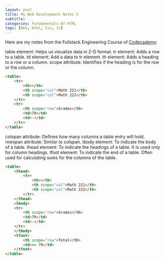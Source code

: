 ```yaml
---
layout: post
title: My Web Development Notes 5
subtitle: 
categories: Fundamentals-Of-HTML
tags: [Web, Html, Css, Js]
---
```


Here are my notes from the Fullstack Engineering Course of [Codecademy](https://www.codecademy.com/):

table element: Helps us visualize data in 2-D format.
tr element: Adds a row to a table.
td element: Add a data to tr element.
th element: Adds a heading to a row or a column.
scope attribute: Identifies if the heading is for the row or the column.

```HTML
<table>
    <tr>
        <th></th>
        <th scope="col">Math 221</th>
        <th scope="col">Math 222</th>
    </tr>
    <tr>
        <th scope="row">Grades</th>
        <td>79</td>
        <td>-</td>
    </tr>
</table>
```

colspan attribute: Defines how many columns a table entry will hold.
rowspan attribute: Similar to colspan.
tbody element: To indicate the body of a table.
thead element: To indicate the headings of a table. It is used only for column headings.
tfoot element: To indicate the end of a table. Often used for calculating sums for the columns of the table.

```HTML
<table>
    <thead>
        <tr>
            <th></th>
            <th scope="col">Math 221</th>
            <th scope="col">Math 222</th>
        </tr>
    </thead>
    <tbody>
    <tr>
        <th scope="row">Grades</th>
        <td>79</td>
        <td>-</td>
    </tr>
    </tbody>
    <tfoot>
        <th scope="row">Total</th>
        <td>>= 79</td>
    </tfoot>
</table>
```

